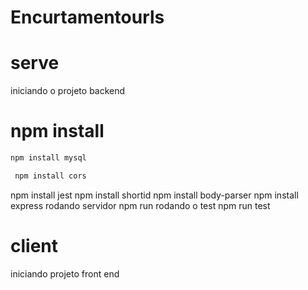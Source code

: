 # Encurtamentourls
# serve
iniciando o projeto backend
# npm install
```sh
npm install mysql
```
```sh 
 npm install cors
```
 npm install jest
 npm install shortid
 npm install body-parser
 npm install express
rodando servidor npm run
rodando o test npm run test

# client
iniciando projeto front end

